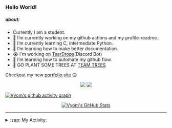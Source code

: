 ### Hello World!

##### about:
- Currently I am a student.
- 🔭 I’m currently working on my github actions and my profile-readme. 
- 🌱 I’m currently learning C, intermediate Python.
- 🌱 I’m learning how to make better documentation.
- 😭 I'm working on [TearDrops](https://github.com/Vyvy-vi/TearDrops)(Discord Bot)
- 🌱 I’m learning how to automate my github flow.
- 🌱 GO PLANT SOME TREES AT [TEAM TREES](https://teamtrees.org/)

Checkout my new [portfolio site](https://vyvy-vi.github.io/portfolio) 🙃

<p align="center">
  <a href="https://twitter.com/Vyvy_viM"><img target="_blank" src="https://img.shields.io/badge/twitter%20@Vyvy_viM-0D95E8?style=for-the-badge&logo=twitter&logoColor=white"/></a> 
  <a href="https://vyvy-vi.github.io/portfolio"><img target="_blank" src="https://img.shields.io/badge/-I%27m_craving_for_open_source-green?style=for-the-badge&logo=github&logoColor=black"/></a> 
</p>

[![Vyom's github activity graph](https://activity-graph.herokuapp.com/graph?username=Vyvy-vi)](https://github.com/ashutosh00710/github-readme-activity-graph)

<p align="center">
<a href="https://github.com/Vyvy-vi/Vyvy-vi">
  <img src="https://profile-readme-git-master.vyvy-vi.vercel.app/api?username=Vyvy-vi&show_icons=true&line_height=27&count_private=true&title_color=ffffff&text_color=c9cacc&icon_color=2bbc8a&bg_color=1d1f21" alt="Vyom's GitHub Stats" />
</a>
</p>


---
<details>
  <summary>:zap: My Activity:</summary>
  
<!--START_SECTION:waka-->
**I'm an Early 🐤** 

```text
🌞 Morning    35 commits     ██████████░░░░░░░░░░░░░░░   40.7% 
🌆 Daytime    12 commits     ███░░░░░░░░░░░░░░░░░░░░░░   13.95% 
🌃 Evening    17 commits     █████░░░░░░░░░░░░░░░░░░░░   19.77% 
🌙 Night      22 commits     ██████░░░░░░░░░░░░░░░░░░░   25.58%

```
📅 **I'm Most Productive on Monday** 

```text
Monday       16 commits     ████░░░░░░░░░░░░░░░░░░░░░   18.6% 
Tuesday      7 commits      ██░░░░░░░░░░░░░░░░░░░░░░░   8.14% 
Wednesday    13 commits     ███░░░░░░░░░░░░░░░░░░░░░░   15.12% 
Thursday     7 commits      ██░░░░░░░░░░░░░░░░░░░░░░░   8.14% 
Friday       15 commits     ████░░░░░░░░░░░░░░░░░░░░░   17.44% 
Saturday     16 commits     ████░░░░░░░░░░░░░░░░░░░░░   18.6% 
Sunday       12 commits     ███░░░░░░░░░░░░░░░░░░░░░░   13.95%

```


📊 **This Week I Spent My Time On** 

```text
🔥 Editors: 
Vim                      6 hrs 23 mins       ███████████████░░░░░░░░░░   62.19% 
VS Code                  3 hrs 53 mins       █████████░░░░░░░░░░░░░░░░   37.81%

🐱‍💻 Projects: 
thesaintsheritage.org    5 hrs 8 mins        ████████████░░░░░░░░░░░░░   49.99% 
dev-quotes-api           2 hrs 32 mins       ██████░░░░░░░░░░░░░░░░░░░   24.76% 
Unknown Project          1 hr 45 mins        ████░░░░░░░░░░░░░░░░░░░░░   17.14% 
stargate                 31 mins             █░░░░░░░░░░░░░░░░░░░░░░░░   5.13% 
another-discord-bot      9 mins              ░░░░░░░░░░░░░░░░░░░░░░░░░   1.54%

```


<!--END_SECTION:waka-->
</details>
